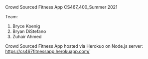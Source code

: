 Crowd Sourced Fitness App
CS467_400_Summer 2021

Team:
1. Bryce Koenig
2. Bryan DiStefano
3. Zuhair Ahmed


Crowd Sourced Fitness App hosted via Herokuo on Node.js server: https://cs467fitnessapp.herokuapp.com/ 


